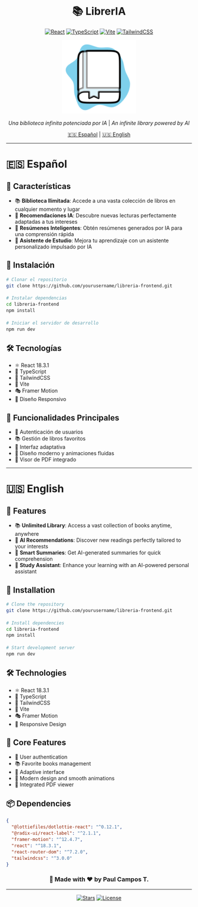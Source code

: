 <div align="center">

# 📚 LibrerIA

[![React](https://img.shields.io/badge/React-18.3.1-61DAFB?style=for-the-badge&logo=react&logoColor=white)](https://reactjs.org/)
[![TypeScript](https://img.shields.io/badge/TypeScript-5.0.0-3178C6?style=for-the-badge&logo=typescript&logoColor=white)](https://www.typescriptlang.org/)
[![Vite](https://img.shields.io/badge/Vite-5.0.0-646CFF?style=for-the-badge&logo=vite&logoColor=white)](https://vitejs.dev/)
[![TailwindCSS](https://img.shields.io/badge/TailwindCSS-3.0-38B2AC?style=for-the-badge&logo=tailwind-css&logoColor=white)](https://tailwindcss.com/)

<p align="center">
  <img src="src/assets/book.svg" alt="LibrerIA Logo" width="200" height="200"/>
</p>

_Una biblioteca infinita potenciada por IA_ | _An infinite library powered by AI_

[🇪🇸 Español](#español) | [🇺🇸 English](#english)

</div>

---

# 🇪🇸 Español

## 🌟 Características

- 📚 **Biblioteca Ilimitada**: Accede a una vasta colección de libros en cualquier momento y lugar
- 🤖 **Recomendaciones IA**: Descubre nuevas lecturas perfectamente adaptadas a tus intereses
- 📝 **Resúmenes Inteligentes**: Obtén resúmenes generados por IA para una comprensión rápida
- 🧠 **Asistente de Estudio**: Mejora tu aprendizaje con un asistente personalizado impulsado por IA

## 🚀 Instalación

```bash
# Clonar el repositorio
git clone https://github.com/yourusername/libreria-frontend.git

# Instalar dependencias
cd libreria-frontend
npm install

# Iniciar el servidor de desarrollo
npm run dev
```

## 🛠️ Tecnologías

- ⚛️ React 18.3.1
- 📘 TypeScript
- 🎨 TailwindCSS
- 🔧 Vite
- 🎭 Framer Motion
- 📱 Diseño Responsivo

## 🎯 Funcionalidades Principales

- 🔐 Autenticación de usuarios
- 📚 Gestión de libros favoritos
- 📱 Interfaz adaptativa
- 🎨 Diseño moderno y animaciones fluidas
- 📖 Visor de PDF integrado

---

# 🇺🇸 English

## 🌟 Features

- 📚 **Unlimited Library**: Access a vast collection of books anytime, anywhere
- 🤖 **AI Recommendations**: Discover new readings perfectly tailored to your interests
- 📝 **Smart Summaries**: Get AI-generated summaries for quick comprehension
- 🧠 **Study Assistant**: Enhance your learning with an AI-powered personal assistant

## 🚀 Installation

```bash
# Clone the repository
git clone https://github.com/yourusername/libreria-frontend.git

# Install dependencies
cd libreria-frontend
npm install

# Start development server
npm run dev
```

## 🛠️ Technologies

- ⚛️ React 18.3.1
- 📘 TypeScript
- 🎨 TailwindCSS
- 🔧 Vite
- 🎭 Framer Motion
- 📱 Responsive Design

## 🎯 Core Features

- 🔐 User authentication
- 📚 Favorite books management
- 📱 Adaptive interface
- 🎨 Modern design and smooth animations
- 📖 Integrated PDF viewer

## 📦 Dependencies

```json
{
  "@lottiefiles/dotlottie-react": "^0.12.1",
  "@radix-ui/react-label": "^2.1.1",
  "framer-motion": "^12.4.7",
  "react": "^18.3.1",
  "react-router-dom": "^7.2.0",
  "tailwindcss": "^3.0.0"
}
```

<div align="center">

### 🌟 Made with ❤️ by Paul Campos T.

</div>

---

<div align="center">

[![Stars](https://img.shields.io/github/stars/Akicoders/libreria-frontend?style=social)](https://github.com/Akicoders/libreria-frontend/stargazers)
[![License](https://img.shields.io/badge/License-MIT-blue.svg)](LICENSE)

</div>